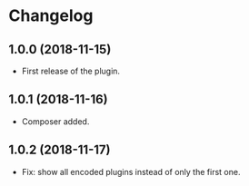 # Changelog

## 1.0.0 (2018-11-15)

* First release of the plugin.

## 1.0.1 (2018-11-16)

* Composer added.

## 1.0.2 (2018-11-17)

* Fix: show all encoded plugins instead of only the first one.
